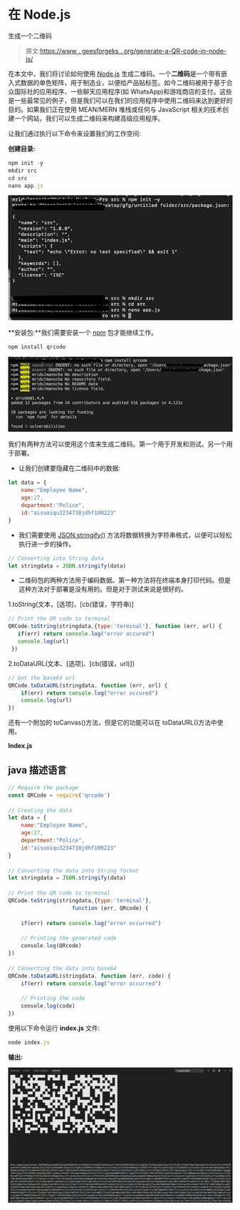 # 在 Node.js

生成一个二维码

> 原文:[https://www . geesforgeks . org/generate-a-QR-code-in-node-js/](https://www.geeksforgeeks.org/generate-a-qr-code-in-node-js/)

在本文中，我们将讨论如何使用 [Node.js](https://www.geeksforgeeks.org/nodejs-tutorials/) 生成二维码。一个**二维码**是一个带有嵌入式数据的单色矩阵，用于制造业，以便给产品贴标签。如今二维码被用于基于合众国际社的应用程序、一些聊天应用程序(如 WhatsApp)和游戏商店的支付。这些是一些最常见的例子，但是我们可以在我们的应用程序中使用二维码来达到更好的目的。如果我们正在使用 MEAN/MERN 堆栈或任何与 JavaScript 相关的技术创建一个网站，我们可以生成二维码来构建高级应用程序。

让我们通过执行以下命令来设置我们的工作空间:

**创建目录:**

```js
npm init -y
mkdir src
cd src
nano app.js
```

![](img/e026b52151f237c611d69690acd92771.png)

**安装包:**我们需要安装一个 [npm](https://www.geeksforgeeks.org/node-js-npm-node-package-manager/) 包才能继续工作。

```js
npm install qrcode
```

![](img/16190b8c1099baf00afeeb5bd668ffd4.png)

我们有两种方法可以使用这个库来生成二维码。第一个用于开发和测试。另一个用于部署。

*   让我们创建要隐藏在二维码中的数据:

```js
let data = {
    name:"Employee Name",
    age:27,
    department:"Police",
    id:"aisuoiqu3234738jdhf100223"
}
```

*   我们需要使用 [JSON.stringify()](https://www.geeksforgeeks.org/javascript-json-stringify-method/#:~:text=The%20JSON.,the%20form%20of%20the%20strings.) 方法将数据转换为字符串格式，以便可以轻松执行进一步的操作。

```js
// Converting into String data
let stringdata = JSON.stringify(data)
```

*   二维码包的两种方法用于编码数据。第一种方法将在终端本身打印代码。但是这种方法对于部署是没有用的。但是对于测试来说是很好的。

1.toString(文本，[选项]，[cb(错误，字符串)]

```js
// Print the QR code to terminal
QRCode.toString(stringdata,{type:'terminal'}, function (err, url) {
   if(err) return console.log("error occured")
   console.log(url)
 })
```

2.toDataURL(文本、[选项]、[cb(错误，url)])

```js
// Get the base64 url
QRCode.toDataURL(stringdata, function (err, url) {
    if(err) return console.log("error occured")
    console.log(url)
})
```

还有一个附加的 toCanvas()方法，但是它的功能可以在 toDataURL()方法中使用。

**Index.js**

## java 描述语言

```js
// Require the package
const QRCode = require('qrcode')

// Creating the data
let data = {
    name:"Employee Name",
    age:27,
    department:"Police",
    id:"aisuoiqu3234738jdhf100223"
}

// Converting the data into String format
let stringdata = JSON.stringify(data)

// Print the QR code to terminal
QRCode.toString(stringdata,{type:'terminal'},
                    function (err, QRcode) {

    if(err) return console.log("error occurred")

    // Printing the generated code
    console.log(QRcode)
})

// Converting the data into base64
QRCode.toDataURL(stringdata, function (err, code) {
    if(err) return console.log("error occurred")

    // Printing the code
    console.log(code)
})
```

使用以下命令运行 **index.js** 文件:

```js
node index.js
```

**输出:**

![](img/ee2411a98297bc8aff9a6103d3c557bb.png)